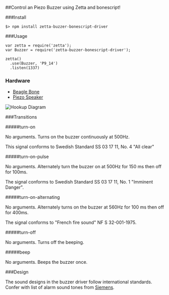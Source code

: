##Control an Piezo Buzzer using Zetta and bonescript!

###Install

```
$> npm install zetta-buzzer-bonescript-driver
```

###Usage

```
var zetta = require('zetta');
var Buzzer = require('zetta-buzzer-bonescript-driver');

zetta()
  .use(Buzzer, 'P9_14')
  .listen(1337)
```

### Hardware

* [Beagle Bone](http://beagleboard.org/black)
* [Piezo Speaker](https://www.sparkfun.com/products/7950)

![Hookup Diagram](docs/hookup_diagram_bb.png)

###Transitions

#####turn-on

No arguments. Turns on the buzzer continuously at 500Hz.

This signal conforms to Swedish Standard SS 03 17 11, No. 4 "All clear"

#####turn-on-pulse

No arguments. Alternately turn the buzzer on at 500Hz for 150 ms then off for 100ms.

The signal conforms to Swedish Standard SS 03 17 11, No. 1 "Imminent Danger".

#####turn-on-alternating

No arguments. Alternately turns on the buzzer at 560Hz for 100 ms then off for 400ms.

The signal conforms to "French fire sound" NF S 32-001-1975.

#####turn-off

No arguments. Turns off the beeping.

#####beep

No arguments. Beeps the buzzer once.

###Design

The sound designs in the buzzer driver follow international standards. Confer with list of alarm sound tones from [Siemens](http://www.buildingtechnologies.siemens.com/bt/global/en/firesafety/fire-detection/cerberus-pro-fire-safety-system/peripherals/alarm-equipment/pages/alarm-sounds.aspx).